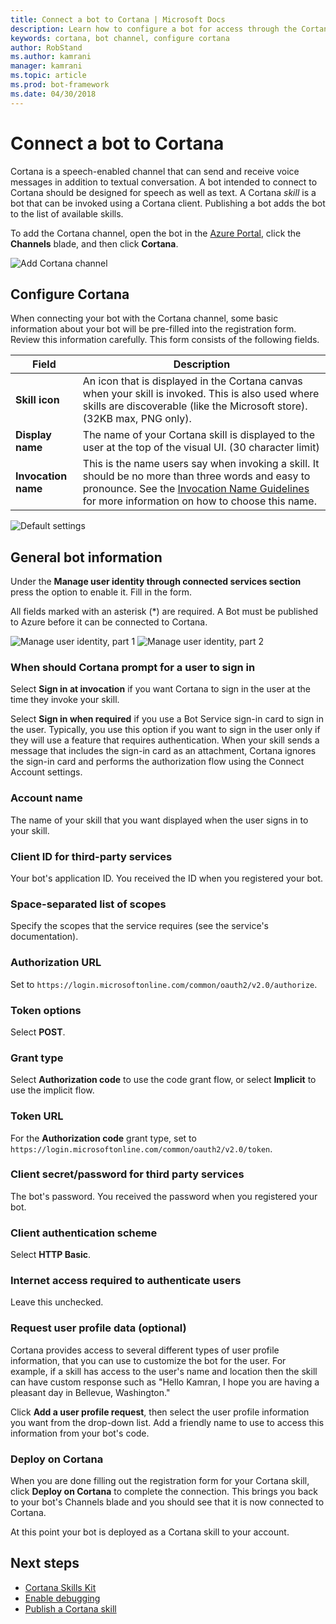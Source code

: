 ```yaml
---
title: Connect a bot to Cortana | Microsoft Docs
description: Learn how to configure a bot for access through the Cortana interface.
keywords: cortana, bot channel, configure cortana
author: RobStand
ms.author: kamrani
manager: kamrani
ms.topic: article
ms.prod: bot-framework
ms.date: 04/30/2018
---
```

# Connect a bot to Cortana

Cortana is a speech-enabled channel that can send and receive voice messages in addition to textual conversation. A bot intended to connect to Cortana should be designed for speech as well as text. A Cortana *skill* is a bot that can be invoked using a Cortana client. Publishing a bot adds the bot to the list of available skills.

To add the Cortana channel, open the bot in the [Azure Portal](https://portal.azure.com/), click the **Channels** blade, and then click **Cortana**.

![Add Cortana channel](~/media/channels/cortana-addchannel.png)

## Configure Cortana

When connecting your bot with the Cortana channel, some basic information about your bot will be pre-filled into the registration form. Review this information carefully. This form consists of the following fields.

| Field | Description |
|------|------|
| **Skill icon** | An icon that is displayed in the Cortana canvas when your skill is invoked. This is also used where skills are discoverable (like the Microsoft store). (32KB max, PNG only).|
| **Display name** | The name of your Cortana skill is displayed to the user at the top of the visual UI. (30 character limit) |
| **Invocation name** | This is the name users say when invoking a skill. It should be no more than three words and easy to pronounce. See the [Invocation Name Guidelines][invocation] for more information on how to choose this name.|

![Default settings](~/media/channels/cortana-defaultsettings.png)

## General bot information

Under the **Manage user identity through connected services section** press the option to enable it. Fill in the form.

All fields marked with an asterisk (*) are required. A Bot must be published to Azure before it can be connected to Cortana.

![Manage user identity, part 1](~/media/channels/cortana-manageidentity-1.png)
![Manage user identity, part 2](~/media/channels/cortana-manageidentity-2.png)

### When should Cortana prompt for a user to sign in

Select **Sign in at invocation** if you want Cortana to sign in the user at the time they invoke your skill.

Select **Sign in when required** if you use a Bot Service sign-in card to sign in the user. Typically, you use this option if you want to sign in the user only if they will use a feature that requires authentication. When your skill sends a message that includes the sign-in card as an attachment, Cortana ignores the sign-in card and performs the authorization flow using the Connect Account settings.

### Account name

The name of your skill that you want displayed when the user signs in to your skill.

### Client ID for third-party services

Your bot's application ID. You received the ID when you registered your bot.

### Space-separated list of scopes

Specify the scopes that the service requires (see the service's documentation).

### Authorization URL

Set to `https://login.microsoftonline.com/common/oauth2/v2.0/authorize`.

### Token options

Select **POST**.

### Grant type

Select **Authorization code** to use the code grant flow, or select **Implicit** to use the implicit flow.

### Token URL

For the **Authorization code** grant type, set to `https://login.microsoftonline.com/common/oauth2/v2.0/token`.

### Client secret/password for third party services

The bot's password. You received the password when you registered your bot.

### Client authentication scheme

Select **HTTP Basic**.

### Internet access required to authenticate users

Leave this unchecked.

### Request user profile data (optional)

Cortana provides access to several different types of user profile information, that you can use to customize the bot for the user. For example, if a skill has access to the user's name and location then the skill can have custom response such as "Hello Kamran, I hope you are having a pleasant day in Bellevue, Washington."

Click **Add a user profile request**, then select the user profile information you want from the drop-down list. Add a friendly name to use to access this information from your bot's code.

### Deploy on Cortana

When you are done filling out the registration form for your Cortana skill, click **Deploy on Cortana** to complete the connection. This brings you back to your bot's Channels blade and you should see that it is now connected to Cortana.

At this point your bot is deployed as a Cortana skill to your account.

## Next steps

* [Cortana Skills Kit](https://aka.ms/CortanaSkillsDocs)
* [Enable debugging](bot-service-debug-cortana-skill.md)
* [Publish a Cortana skill][publish]

[invocation]: https://docs.microsoft.com/en-us/cortana/skills/cortana-invocation-guidelines
[publish]: https://docs.microsoft.com/en-us/cortana/skills/publish-skill
[connected]: https://aka.ms/CortanaSkillsBotConnectedAccount
[CortanaEntity]: https://aka.ms/lgvcto
